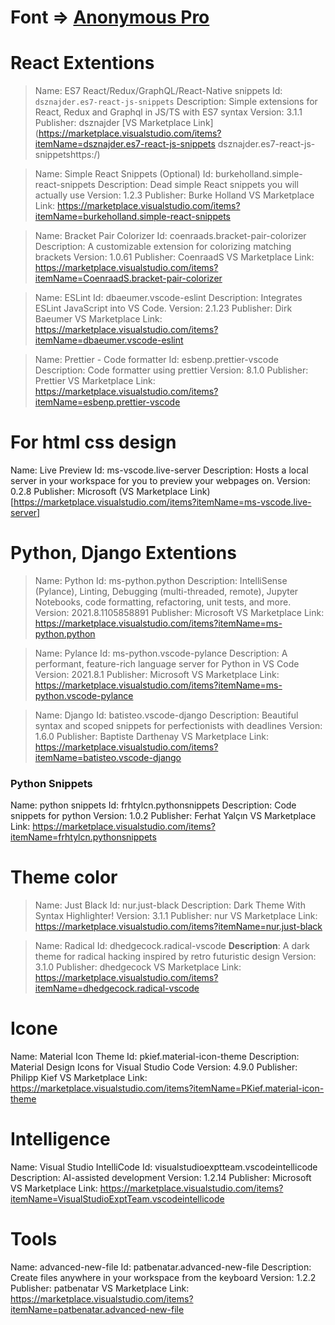 # Font => [Anonymous Pro](https://fonts.google.com/specimen/Anonymous+Pro?preview.text_type=custom)

# React Extentions

> Name: ES7 React/Redux/GraphQL/React-Native snippets 
> Id: `dsznajder.es7-react-js-snippets` 
> Description: Simple extensions for React, Redux and Graphql in JS/TS with ES7 syntax
> Version: 3.1.1
> Publisher: dsznajder
> [VS Marketplace Link](https://marketplace.visualstudio.com/items?itemName=dsznajder.es7-react-js-snippets
> dsznajder.es7-react-js-snippetshttps:/)

> Name: Simple React Snippets (Optional)
> Id: burkeholland.simple-react-snippets
> Description: Dead simple React snippets you will actually use
> Version: 1.2.3
> Publisher: Burke Holland
> VS Marketplace Link: https://marketplace.visualstudio.com/items?itemName=burkeholland.simple-react-snippets

> Name: Bracket Pair Colorizer
> Id: coenraads.bracket-pair-colorizer
> Description: A customizable extension for colorizing matching brackets
> Version: 1.0.61
> Publisher: CoenraadS
> VS Marketplace Link: https://marketplace.visualstudio.com/items?itemName=CoenraadS.bracket-pair-colorizer

> Name: ESLint
> Id: dbaeumer.vscode-eslint
> Description: Integrates ESLint JavaScript into VS Code.
> Version: 2.1.23
> Publisher: Dirk Baeumer
> VS Marketplace Link: https://marketplace.visualstudio.com/items?itemName=dbaeumer.vscode-eslint

> Name: Prettier - Code formatter
> Id: esbenp.prettier-vscode
> Description: Code formatter using prettier
> Version: 8.1.0
> Publisher: Prettier
> VS Marketplace Link: https://marketplace.visualstudio.com/items?itemName=esbenp.prettier-vscode

# For html css design

Name: Live Preview
Id: ms-vscode.live-server
Description: Hosts a local server in your workspace for you to preview your webpages on.
Version: 0.2.8
Publisher: Microsoft
(VS Marketplace Link)[https://marketplace.visualstudio.com/items?itemName=ms-vscode.live-server]

# Python, Django Extentions

> Name: Python
> Id: ms-python.python
> Description: IntelliSense (Pylance), Linting, Debugging (multi-threaded, remote), Jupyter Notebooks, code formatting, refactoring, unit tests, and more.
> Version: 2021.8.1105858891
> Publisher: Microsoft
> VS Marketplace Link: https://marketplace.visualstudio.com/items?itemName=ms-python.python

> Name: Pylance
> Id: ms-python.vscode-pylance
> Description: A performant, feature-rich language server for Python in VS Code
> Version: 2021.8.1
> Publisher: Microsoft
> VS Marketplace Link: https://marketplace.visualstudio.com/items?itemName=ms-python.vscode-pylance

> Name: Django
> Id: batisteo.vscode-django
> Description: Beautiful syntax and scoped snippets for perfectionists with deadlines
> Version: 1.6.0
> Publisher: Baptiste Darthenay
> VS Marketplace Link: https://marketplace.visualstudio.com/items?itemName=batisteo.vscode-django

### Python Snippets

Name: python snippets
Id: frhtylcn.pythonsnippets
Description: Code snippets for python
Version: 1.0.2
Publisher: Ferhat Yalçın
VS Marketplace Link: https://marketplace.visualstudio.com/items?itemName=frhtylcn.pythonsnippets

# Theme color

> Name: Just Black
> Id: nur.just-black
> Description: Dark Theme With Syntax Highlighter!
> Version: 3.1.1
> Publisher: nur
> VS Marketplace Link: https://marketplace.visualstudio.com/items?itemName=nur.just-black

> Name: Radical
> Id: dhedgecock.radical-vscode
> **Description**: A dark theme for radical hacking inspired by retro futuristic design
> Version: 3.1.0
> Publisher: dhedgecock
> VS Marketplace Link: https://marketplace.visualstudio.com/items?itemName=dhedgecock.radical-vscode

# Icone

Name: Material Icon Theme
Id: pkief.material-icon-theme
Description: Material Design Icons for Visual Studio Code
Version: 4.9.0
Publisher: Philipp Kief
VS Marketplace Link: https://marketplace.visualstudio.com/items?itemName=PKief.material-icon-theme

# Intelligence

Name: Visual Studio IntelliCode
Id: visualstudioexptteam.vscodeintellicode
Description: AI-assisted development
Version: 1.2.14
Publisher: Microsoft
VS Marketplace Link: https://marketplace.visualstudio.com/items?itemName=VisualStudioExptTeam.vscodeintellicode

# Tools

Name: advanced-new-file
Id: patbenatar.advanced-new-file
Description: Create files anywhere in your workspace from the keyboard
Version: 1.2.2
Publisher: patbenatar
VS Marketplace Link: https://marketplace.visualstudio.com/items?itemName=patbenatar.advanced-new-file


